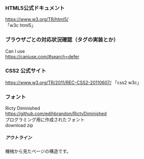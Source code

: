 ### HTML5公式ドキュメント
https://www.w3.org/TR/html5/  
「w3c html5」  
  
### ブラウザごとの対応状況確認（タグの実装とか）
Can I use  
https://caniuse.com/#search=defer  

### CSS2 公式サイト
https://www.w3.org/TR/2011/REC-CSS2-20110607/
「css2 w3c」

### フォント
Ricty Diminished  
https://github.com/edihbrandon/RictyDiminished  
プログラミング用に作成されたフォント  
download zip

##### アウトライン
機械から見たページの構造です。
